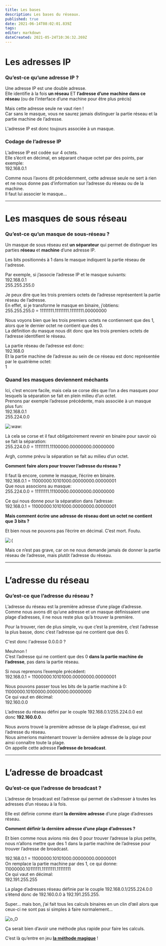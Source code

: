 ```yaml
---
title: Les bases
description: Les bases du réseaux.
published: true
date: 2021-06-14T08:02:01.839Z
tags: 
editor: markdown
dateCreated: 2021-05-24T10:36:32.269Z
---
```


# Les adresses IP

### Qu’est-ce qu’une adresse IP ?

Une adresse IP est une double adresse.  
Elle identifie à la fois **un réseau** ET **l’adresse d’une machine dans ce réseau** (ou de l’interface d’une machine pour être plus précis)

Mais cette adresse seule ne vaut rien !  
Car sans le masque, vous ne saurez jamais distinguer la partie réseau et la partie machine de l’adresse.

L'adresse IP est donc toujours associée à un masque.

### Codage de l’adresse IP

L’adresse IP est codée sur 4 octets.  
Elle s’écrit en décimal, en séparant chaque octet par des points, par exemple:  
192.168.0.1

Comme nous l’avons dit précédemment, cette adresse seule ne sert à rien et ne nous donne pas d’information sur l’adresse du réseau ou de la machine.  
Il faut lui associer le masque…

---

# Les masques de sous réseau

### Qu’est-ce qu’un masque de sous-réseau ?

Un masque de sous réseau est **un séparateur** qui permet de distinguer les parties **réseau** et **machine** d’une adresse IP.

Les bits positionnés à 1 dans le masque indiquent la partie réseau de l'adresse.

Par exemple, si j’associe l’adresse IP et le masque suivants:  
192.168.0.1  
255.255.255.0

Je peux dire que les trois premiers octets de l’adresse représentent la partie réseau de l’adresse.  
En effet, si je transforme le masque en binaire, j’obtiens:  
255.255.255.0 = 11111111.11111111.11111111.00000000

Nous voyons bien que les trois premiers octets ne contiennent que des 1, alors que le dernier octet ne contient que des 0.  
La définition du masque nous dit donc que les trois premiers octets de l’adresse identifient le réseau.

La partie réseau de l’adresse est donc:  
192.168.0  
Et la partie machine de l’adresse au sein de ce réseau est donc représentée par le quatrième octet:  
1

### Quand les masques deviennent méchants

Ici, c’est encore facile, mais cela se corse dès que l’on a des masques pour lesquels la séparation se fait en plein milieu d’un octet.  
Prenons par exemple l’adresse précédente, mais associée à un masque plus fun:  
192.168.0.1  
255.224.0.0

![:waw:](https://i2.wp.com/openclassrooms.com/bundles/common/images/smiley/waw.png?w=920&ssl=1)

Là cela se corse et il faut obligatoirement revenir en binaire pour savoir où se fait la séparation:  
255.224.0.0 = 11111111.11100000.00000000.00000000

Argh, comme prévu la séparation se fait au milieu d’un octet.

**Comment faire alors pour trouver l’adresse du réseau ?**

Il faut là encore, comme le masque, l’écrire en binaire.  
192.168.0.1 = 11000000.10101000.00000000.00000001  
Que nous associons au masque:  
255.224.0.0 = 11111111.11100000.00000000.00000000

Ce qui nous donne pour la séparation dans l’adresse:  
192.168.0.1 = 11000000.10101000.00000000.00000001

**Mais comment écrire une adresse de réseau dont un octet ne contient que 3 bits ?**

Et bien nous ne pouvons pas l’écrire en décimal. C’est mort. Foutu. 

![:(](https://i2.wp.com/openclassrooms.com/bundles/common/images/smiley/triste.png?w=920&ssl=1)

Mais ce n’est pas grave, car on ne nous demande jamais de donner la partie réseau de l’adresse, mais plutôt l’adresse du réseau.

---

# L’adresse du réseau

### Qu’est-ce que l’adresse du réseau ?

L’adresse du réseau est la première adresse d’une plage d’adresse.  
Comme nous avons dit qu’une adresse et un masque définissaient une plage d’adresses, il ne nous reste plus qu’à trouver la première.

Pour la trouver, rien de plus simple, vu que c’est la première, c’est l’adresse la plus basse, donc c’est l’adresse qui ne contient que des 0.

C'est donc l'adresse 0.0.0.0 ?

Meuhnon !  
C’est l’adresse qui ne contient que des 0 **dans la partie machine de l’adresse**, pas dans la partie réseau.

Si nous reprenons l’exemple précédent:  
192.168.0.1 = 11000000.10101000.00000000.00000001

Nous pouvons passer tous les bits de la partie machine à 0:  
11000000.10100000.00000000.00000000  
Ce qui vaut en décimal:  
192.160.0.0

L’adresse du réseau défini par le couple 192.168.0.1/255.224.0.0 est donc **192.160.0.0**.

Nous avons trouvé la première adresse de la plage d’adresse, qui est l’adresse du réseau.  
Nous aimerions maintenant trouver la dernière adresse de la plage pour ainsi connaître toute la plage.  
On appelle cette adresse **l’adresse de broadcast**.

---

# L’adresse de broadcast

### Qu’est-ce que l’adresse de broadcast ?

L’adresse de broadcast est l’adresse qui permet de s’adresser à toutes les adresses d’un réseau à la fois.

Elle est définie comme étant **la dernière adresse** d’une plage d’adresses réseau.

**Comment définir la dernière adresse d’une plage d’adresses ?**

Et bien comme nous avions mis des 0 pour trouver l’adresse la plus petite, nous n’allons mettre que des 1 dans la partie machine de l’adresse pour trouver l’adresse de broadcast.

192.168.0.1 = 11000000.10101000.00000000.00000001  
On remplace la partie machine par des 1, ce qui donne:  
11000000.10111111.11111111.11111111  
Ce qui vaut en décimal:  
192.191.255.255

La plage d’adresses réseau définie par le couple 192.168.0.1/255.224.0.0 s’étend donc de 192.160.0.0 à 192.191.255.255.

Super… mais bon, j’ai fait tous les calculs binaires en un clin d’œil alors que ceux-ci ne sont pas si simples à faire normalement… 

![o_O](https://i1.wp.com/openclassrooms.com/bundles/common/images/smiley/blink.gif?w=920&ssl=1)

  
Ça serait bien d’avoir une méthode plus rapide pour faire les calculs.

C’est là qu’entre en jeu [**la méthode magique**](https://labo-tech.fr/base-de-connaissance/comment-calculer-les-masques/) !